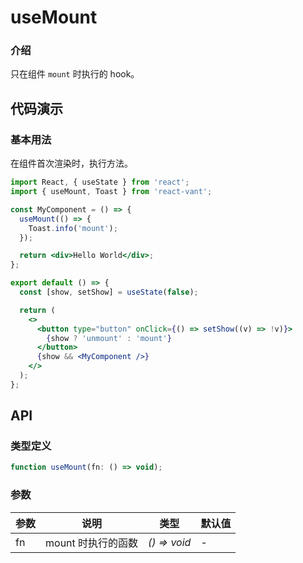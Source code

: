 # useMount

### 介绍

只在组件 `mount` 时执行的 hook。

## 代码演示

### 基本用法

在组件首次渲染时，执行方法。

```jsx
import React, { useState } from 'react';
import { useMount, Toast } from 'react-vant';

const MyComponent = () => {
  useMount(() => {
    Toast.info('mount');
  });

  return <div>Hello World</div>;
};

export default () => {
  const [show, setShow] = useState(false);

  return (
    <>
      <button type="button" onClick={() => setShow((v) => !v)}>
        {show ? 'unmount' : 'mount'}
      </button>
      {show && <MyComponent />}
    </>
  );
};
```

## API

### 类型定义

```js
function useMount(fn: () => void);
```

### 参数

| 参数 | 说明               | 类型         | 默认值 |
| ---- | ------------------ | ------------ | ------ |
| fn   | mount 时执行的函数 | _() => void_ | -      |
